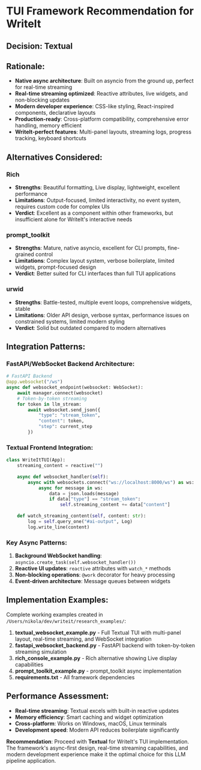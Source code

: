 # TUI Framework Recommendation for WriteIt

## Decision: **Textual**

## Rationale:
- **Native async architecture**: Built on asyncio from the ground up, perfect for real-time streaming
- **Real-time streaming optimized**: Reactive attributes, live widgets, and non-blocking updates
- **Modern developer experience**: CSS-like styling, React-inspired components, declarative layouts
- **Production-ready**: Cross-platform compatibility, comprehensive error handling, memory efficient
- **WriteIt-perfect features**: Multi-panel layouts, streaming logs, progress tracking, keyboard shortcuts

## Alternatives Considered:

### Rich
- **Strengths**: Beautiful formatting, Live display, lightweight, excellent performance
- **Limitations**: Output-focused, limited interactivity, no event system, requires custom code for complex UIs
- **Verdict**: Excellent as a component within other frameworks, but insufficient alone for WriteIt's interactive needs

### prompt_toolkit  
- **Strengths**: Mature, native asyncio, excellent for CLI prompts, fine-grained control
- **Limitations**: Complex layout system, verbose boilerplate, limited widgets, prompt-focused design
- **Verdict**: Better suited for CLI interfaces than full TUI applications

### urwid
- **Strengths**: Battle-tested, multiple event loops, comprehensive widgets, stable
- **Limitations**: Older API design, verbose syntax, performance issues on constrained systems, limited modern styling
- **Verdict**: Solid but outdated compared to modern alternatives

## Integration Patterns:

### FastAPI/WebSocket Backend Architecture:
```python
# FastAPI Backend
@app.websocket("/ws")  
async def websocket_endpoint(websocket: WebSocket):
    await manager.connect(websocket)
    # Token-by-token streaming
    for token in llm_stream:
        await websocket.send_json({
            "type": "stream_token",
            "content": token,
            "step": current_step
        })
```

### Textual Frontend Integration:
```python
class WriteItTUI(App):
    streaming_content = reactive("")
    
    async def websocket_handler(self):
        async with websockets.connect("ws://localhost:8000/ws") as ws:
            async for message in ws:
                data = json.loads(message)
                if data["type"] == "stream_token":
                    self.streaming_content += data["content"]
    
    def watch_streaming_content(self, content: str):
        log = self.query_one("#ai-output", Log)
        log.write_line(content)
```

### Key Async Patterns:
1. **Background WebSocket handling**: `asyncio.create_task(self.websocket_handler())`
2. **Reactive UI updates**: `reactive` attributes with `watch_*` methods
3. **Non-blocking operations**: `@work` decorator for heavy processing
4. **Event-driven architecture**: Message queues between widgets

## Implementation Examples:

Complete working examples created in `/Users/nikola/dev/writeit/research_examples/`:

1. **textual_websocket_example.py** - Full Textual TUI with multi-panel layout, real-time streaming, and WebSocket integration
2. **fastapi_websocket_backend.py** - FastAPI backend with token-by-token streaming simulation
3. **rich_console_example.py** - Rich alternative showing Live display capabilities  
4. **prompt_toolkit_example.py** - prompt_toolkit async implementation
5. **requirements.txt** - All framework dependencies

## Performance Assessment:
- **Real-time streaming**: Textual excels with built-in reactive updates
- **Memory efficiency**: Smart caching and widget optimization
- **Cross-platform**: Works on Windows, macOS, Linux terminals
- **Development speed**: Modern API reduces boilerplate significantly

**Recommendation**: Proceed with **Textual** for WriteIt's TUI implementation. The framework's async-first design, real-time streaming capabilities, and modern development experience make it the optimal choice for this LLM pipeline application.